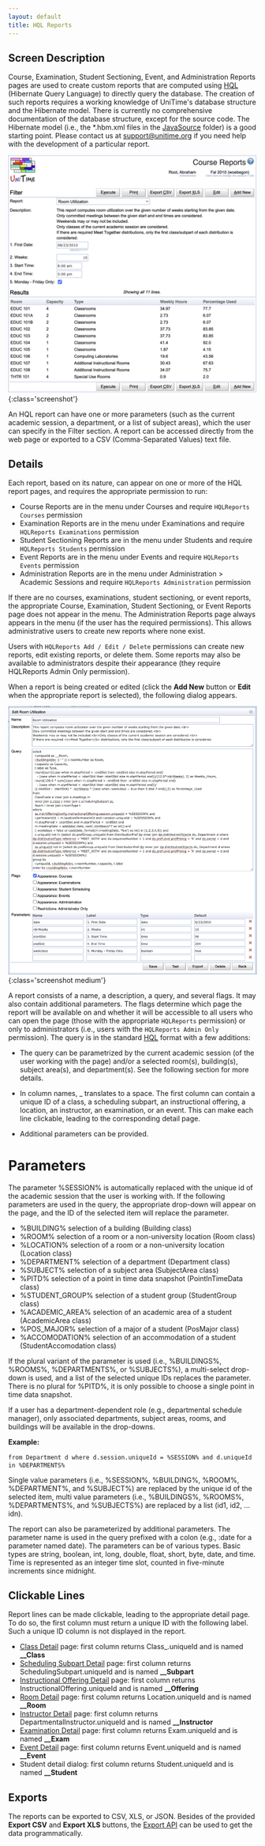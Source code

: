 ```yaml
---
layout: default
title: HQL Reports
---
```



## Screen Description

Course, Examination, Student Sectioning, Event, and Administration Reports pages are used to create custom reports that are computed using [HQL](https://docs.jboss.org/hibernate/orm/6.6/querylanguage/html_single/Hibernate_Query_Language.html) (Hibernate Query Language) to directly query the database. The creation of such reports requires a working knowledge of UniTime's database structure and the Hibernate model. There is currently no comprehensive documentation of the database structure, except for the source code. The Hibernate model (i.e., the *.hbm.xml files in the [JavaSource](https://github.com/UniTime/unitime/tree/master/JavaSource) folder) is a good starting point. Please contact us at [support@unitime.org](mailto:support@unitime.org) if you need help with the development of a particular report.

![Course Reports](images/course-reports-1.png){:class='screenshot'}

An HQL report can have one or more parameters (such as the current academic session, a department, or a list of subject areas), which the user can specify in the Filter section. A report can be accessed directly from the web page or exported to a CSV (Comma-Separated Values) text file.

## Details

Each report, based on its nature, can appear on one or more of the HQL report pages, and requires the appropriate permission to run:
* Course Reports are in the menu under Courses and require `HQLReports Courses` permission
* Examination Reports are in the menu under Examinations and require `HQLReports Examinations` permission
* Student Sectioning Reports are in the menu under Students and require `HQLReports Students` permission
* Event Reports are in the menu under Events and require `HQLReports Events` permission
* Administration Reports are in the menu under Administration > Academic Sessions and require `HQLReports Administration` permission

If there are no courses, examinations, student sectioning, or event reports, the appropriate Course, Examination, Student Sectioning, or Event Reports page does not appear in the menu. The Administration Reports page always appears in the menu (if the user has the required permissions). This allows administrative users to create new reports where none exist.

Users with `HQLReports Add / Edit / Delete` permissions can create new reports, edit existing reports, or delete them. Some reports may also be available to administrators despite their appearance (they require HQLReports Admin Only permission).

When a report is being created or edited (click the **Add New** button or **Edit** when the appropriate report is selected), the following dialog appears.


![Course Reports](images/course-reports-2.png){:class='screenshot medium'}

A report consists of a name, a description, a query, and several flags. It may also contain additional parameters. The flags determine which page the report will be available on and whether it will be accessible to all users who can open the page (those with the appropriate `HQLReports` permission) or only to administrators (i.e., users with the `HQLReports Admin Only` permission). The query is in the standard [HQL](https://docs.jboss.org/hibernate/orm/6.6/querylanguage/html_single/Hibernate_Query_Language.html) format with a few additions:

* The query can be parametrized by the current academic session (of the user working with the page) and/or a selected room(s), building(s), subject area(s), and department(s). See the following section for more details.

* In column names, _ translates to a space. The first column can contain a unique ID of a class, a scheduling subpart, an instructional offering, a location, an instructor, an examination, or an event. This can make each line clickable, leading to the corresponding detail page.

* Additional parameters can be provided.

# Parameters

The parameter %SESSION% is automatically replaced with the unique id of the academic session that the user is working with. If the following parameters are used in the query, the appropriate drop-down will appear on the page, and the ID of the selected item will replace the parameter.

* %BUILDING% selection of a building (Building class)
* %ROOM% selection of a room or a non-university location (Room class)
* %LOCATION% selection of a room or a non-university location (Location class)
* %DEPARTMENT% selection of a department (Department class)
* %SUBJECT% selection of a subject area (SubjectArea class)
* %PITD% selection of a point in time data snapshot (PointInTimeData class)
* %STUDENT_GROUP% selection of a student group (StudentGroup class)
* %ACADEMIC_AREA% selection of an academic area of a student (AcademicArea class)
* %POS_MAJOR% selection of a major of a student (PosMajor class)
* %ACCOMODATION% selection of an accommodation of a student (StudentAccomodation class)

If the plural variant of the parameter is used (i.e., %BUILDINGS%, %ROOMS%, %DEPARTMENTS%, or %SUBJECTS%), a multi-select drop-down is used, and a list of the selected unique IDs replaces the parameter.  There is no plural for %PITD%, it is only possible to choose a single point in time data snapshot.

If a user has a department-dependent role (e.g., departmental schedule manager), only associated departments, subject areas, rooms, and buildings will be available in the drop-downs.

**Example:**
```
from Department d where d.session.uniqueId = %SESSION% and d.uniqueId in %DEPARTMENTS%
```

Single value parameters (i.e., %SESSION%, %BUILDING%, %ROOM%, %DEPARTMENT%, and %SUBJECT%) are replaced by the unique id of the selected item, multi value parameters (i.e., %BUILDINGS%, %ROOMS%, %DEPARTMENTS%, and %SUBJECTS%) are replaced by a list (id1, id2, ... idn).

The report can also be parameterized by additional parameters. The parameter name is used in the query prefixed with a colon (e.g., :date for a parameter named date). The parameters can be of various types. Basic types are string, boolean, int, long, double, float, short, byte, date, and time. Time is represented as an integer time slot, counted in five-minute increments since midnight.

## Clickable Lines

Report lines can be made clickable, leading to the appropriate detail page. To do so, the first column must return a unique ID with the following label. Such a unique ID column is not displayed in the report.

* [Class Detail](class-detail) page: first column returns Class_.uniqueId and is named **__Class**
* [Scheduling Subpart Detail](scheduling-subpart-detail) page: first column returns SchedulingSubpart.uniqueId and is named **__Subpart**
* [Instructional Offering Detail](instructional-offering-detail) page: first column returns InstructionalOffering.uniqueId and is named **__Offering**
* [Room Detail](room-detail) page: first column returns Location.uniqueId and is named **__Room**
* [Instructor Detail](instructor-detail) page: first column returns DepartmentalInstructor.uniqueId and is named **__Instructor**
* [Examination Detail](examination-detail) page: first column returns Exam.uniqueId and is named **__Exam**
* [Event Detail](event-detail) page: first column returns Event.uniqueId and is named **__Event**
* Student detail dialog: first column returns Student.uniqueId and is named **__Student**

## Exports

The reports can be exported to CSV, XLS, or JSON. Besides of the provided **Export CSV** and **Export XLS** buttons, the [Export API](manuals/exports#2-hql-reports) can be used to get the data programmatically.